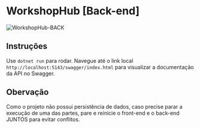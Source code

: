 # WorkshopHub [Back-end]

![WorkshopHub-BACK](https://github.com/user-attachments/assets/be60b2f4-eb88-40bb-937f-a9668ade1ded)

## Instruções

Use `dotnet run` para rodar. Navegue até o link local `http://localhost:5143/swagger/index.html` para visualizar a documentação da API no Swagger.

## Obervação

Como o projeto não possui persistência de dados, caso precise parar a execução de uma das partes, pare e reinicie o front-end e o back-end JUNTOS para evitar conflitos.
